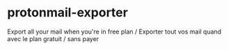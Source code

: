 # protonmail-exporter
Export all your mail when you're in free plan / Exporter tout vos mail quand avec le plan gratuit / sans payer
